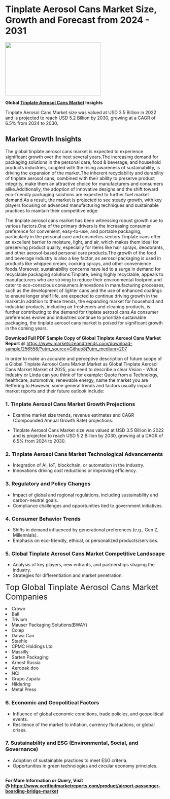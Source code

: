 <H1>Tinplate Aerosol Cans Market Size, Growth and Forecast from 2024 - 2031</H1><img class="aligncenter size-medium wp-image-584254" src="https://thirdeyenews.in/wp-content/uploads/2024/09/Global-Market-Research-300x168.jpeg" alt="" width="300" height="168" /><p><strong>Global&nbsp;<a href="https://www.marketsizeandtrends.com/download-sample/256558/?utm_source=Github8j?utm_medium=207">Tinplate Aerosol Cans Market</a> Insights</strong></p><p>Tinplate Aerosol Cans Market size was valued at USD 3.5 Billion in 2022 and is projected to reach USD 5.2 Billion by 2030, growing at a CAGR of 6.5% from 2024 to 2030.</p><p><h2>Market Growth Insights</h2> <p>The global tinplate aerosol cans market is expected to experience significant growth over the next several years.The increasing demand for packaging solutions in the personal care, food & beverage, and household products industries, coupled with the rising awareness of sustainability, is driving the expansion of the market.The inherent recyclability and durability of tinplate aerosol cans, combined with their ability to preserve product integrity, make them an attractive choice for manufacturers and consumers alike.Additionally, the adoption of innovative designs and the shift toward eco-friendly packaging solutions are expected to further fuel market demand.As a result, the market is projected to see steady growth, with key players focusing on advanced manufacturing techniques and sustainable practices to maintain their competitive edge.</p> <p>The tinplate aerosol cans market has been witnessing robust growth due to various factors.One of the primary drivers is the increasing consumer preference for convenient, easy-to-use, and portable packaging, particularly in the personal care and cosmetics sectors.Tinplate cans offer an excellent barrier to moisture, light, and air, which makes them ideal for preserving product quality, especially for items like hair sprays, deodorants, and other aerosol-based personal care products.The growth of the food and beverage industry is also a key factor, as aerosol packaging is used in products like whipped cream, cooking sprays, and other convenience foods.Moreover, sustainability concerns have led to a surge in demand for recyclable packaging solutions.Tinplate, being highly recyclable, appeals to manufacturers who are striving to reduce their environmental footprint and cater to eco-conscious consumers.Innovations in manufacturing processes, such as the development of lighter cans and the use of enhanced coatings to ensure longer shelf life, are expected to continue driving growth in the market.In addition to these trends, the expanding market for household and industrial products, including air fresheners and cleaning products, is further contributing to the demand for tinplate aerosol cans.As consumer preferences evolve and industries continue to prioritize sustainable packaging, the tinplate aerosol cans market is poised for significant growth in the coming years.</p> <p><span class=""><strong>Download Full PDF Sample Copy of Global Tinplate Aerosol Cans Market Report</strong> @ <a href="https://www.marketsizeandtrends.com/download-sample/256558/?utm_source=Github8j?utm_medium=207" target="_blank">https://www.marketsizeandtrends.com/download-sample/256558/?utm_source=Github8j?utm_medium=207</a></span></p><p>In order to make an accurate and perceptive description of future scope of a Global&nbsp;Tinplate Aerosol Cans Market Market as Global&nbsp;Tinplate Aerosol Cans Market Market of 2025, you need to describe a clear Vision &ndash; What Industry or Linda can you think of for example: Quote from a Technology, healthcare, automotive, renewable energy, name the market you are Reffering to.However, some general trends and factors usually impact market reports and their future outlook include:</p><h3>1.&nbsp;<strong>Tinplate Aerosol Cans Market Growth Projections</strong></h3><ul><li>Examine market size trends, revenue estimates and CAGR (Compounded Annual Growth Rate) projections.</li><li><p>Tinplate Aerosol Cans Market size was valued at USD 3.5 Billion in 2022 and is projected to reach USD 5.2 Billion by 2030, growing at a CAGR of 6.5% from 2024 to 2030.</p></li></ul><h3>2.&nbsp;<strong>Tinplate Aerosol Cans Market Technological Advancements</strong></h3><ul><li>Integration of AI, IoT, blockchain, or automation in the industry.</li><li>Innovations driving cost reductions or improving efficiency.</li></ul><h3>3.&nbsp;<strong>Regulatory and Policy Changes</strong></h3><ul><li>Impact of global and regional regulations, including sustainability and carbon-neutral goals.</li><li>Compliance challenges and opportunities tied to government initiatives.</li></ul><h3>4.&nbsp;<strong>Consumer Behavior Trends</strong></h3><ul><li>Shifts in demand influenced by generational preferences (e.g., Gen Z, Millennials).</li><li>Emphasis on eco-friendly, ethical, or personalized products/services.</li></ul><h3>5.&nbsp;<strong>Global Tinplate Aerosol Cans Market Competitive Landscape</strong></h3><ul><li>Analysis of key players, new entrants, and partnerships shaping the industry.</li><li>Strategies for differentiation and market penetration.</li></ul><p data-pm-slice="1 1 []"><span style="color: inherit; font-family: inherit; font-size: 25px;">Top Global Tinplate Aerosol Cans Market Companies</span></p><div class="" data-test-id=""><p><li>Crown</li><li> Ball</li><li> Trivium</li><li> Mauser Packaging Solutions(BWAY)</li><li> Colep</li><li> Daiwa Can</li><li> Staehle</li><li> CPMC Holdings Ltd</li><li> Massilly</li><li> Sarten Packaging</li><li> Arnest Russia</li><li> Aeropak doo</li><li> NCI</li><li> Grupo Zapata</li><li> Hildering</li><li> Metal Press</li></p></div><h3>6.&nbsp;<strong>Economic and Geopolitical Factors</strong></h3><ul><li>Influence of global economic conditions, trade policies, and geopolitical events.</li><li>Resilience of the market to inflation, currency fluctuations, or global crises.</li></ul><h3>7.&nbsp;<strong>Sustainability and ESG (Environmental, Social, and Governance)</strong></h3><ul><li>Adoption of sustainable practices to meet ESG criteria.</li><li>Opportunities in green technologies and circular economy principles.</li></ul><h2><strong style="font-size: 14px;">For More Information or Query, Visit @&nbsp;</strong><a style="background-color: #ffffff; font-size: 14px;" href="https://www.marketsizeandtrends.com/report/tinplate-aerosol-cans-market/" target="_blank">https://www.verifiedmarketreports.com/product/airport-passenger-boarding-bridge-market</a></h2>